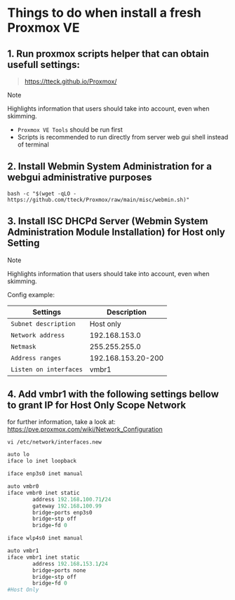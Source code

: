
# Things to do when install a fresh Proxmox VE

## 1. Run proxmox scripts helper that can obtain usefull settings:
> https://tteck.github.io/Proxmox/

> [!NOTE]  
> Highlights information that users should take into account, even when skimming.


 + `Proxmox VE Tools` should be run first
 + Scripts is recommended to run directly from server web gui shell instead of terminal

## 2. Install Webmin System Administration for a webgui administrative purposes
`bash -c "$(wget -qLO - https://github.com/tteck/Proxmox/raw/main/misc/webmin.sh)"`

## 3. Install ISC DHCPd Server (Webmin System Administration Module Installation) for Host only Setting
> [!NOTE]  
> Highlights information that users should take into account, even when skimming.


Config example:

| Settings | Description |
| --- | --- |
| `Subnet description` | Host only |
| `Network address` | 192.168.153.0 | 
|`Netmask` | 255.255.255.0 |
| `Address ranges` | 192.168.153.20-200 |
| `Listen on interfaces` | vmbr1 |

## 4. Add vmbr1 with the following settings bellow to grant IP for Host Only Scope Network
for further information, take a look at:
https://pve.proxmox.com/wiki/Network_Configuration

`vi /etc/network/interfaces.new`
```ruby
auto lo
iface lo inet loopback

iface enp3s0 inet manual

auto vmbr0
iface vmbr0 inet static
        address 192.168.100.71/24
        gateway 192.168.100.99
        bridge-ports enp3s0
        bridge-stp off
        bridge-fd 0

iface wlp4s0 inet manual

auto vmbr1
iface vmbr1 inet static
        address 192.168.153.1/24
        bridge-ports none
        bridge-stp off
        bridge-fd 0
#Host Only
```